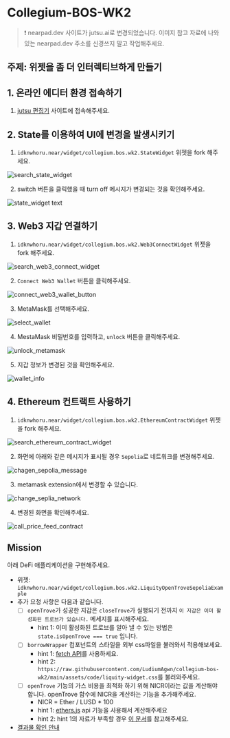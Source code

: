# Collegium-BOS-WK2
> ❗ nearpad.dev 사이트가 jutsu.ai로 변경되었습니다. 이미지 참고 자료에 나와있는 nearpad.dev 주소를 신경쓰지 말고 작업해주세요.
## 주제: 위젯을 좀 더 인터렉티브하게 만들기

## 1. 온라인 에디터 환경 접속하기
1. [jutsu 편집기](https://jutsu.ai/editor) 사이트에 접속해주세요.

## 2. State를 이용하여 UI에 변경을 발생시키기
1. `idknwhoru.near/widget/collegium.bos.wk2.StateWidget` 위젯을 fork 해주세요.

![search_state_widget](assets/images/search_state_widget.png)

2. switch 버튼을 클릭했을 때 turn off 메시지가 변경되는 것을 확인해주세요.

![state_widget text](assets/images/state_widget.png)

## 3. Web3 지갑 연결하기
1. `idknwhoru.near/widget/collegium.bos.wk2.Web3ConnectWidget` 위젯을 fork 해주세요.

![search_web3_connect_widget](assets/images/search_web3_connect_widget.png)

2. `Connect Web3 Wallet` 버튼을 클릭해주세요.

![connect_web3_wallet_button](assets/images/connect_web3_wallet_button.png)

3. MetaMask를 선택해주세요.

![select_wallet](assets/images/select_wallet.png)

4. MestaMask 비밀번호를 입력하고, `unlock` 버튼을 클릭해주세요.

![unlock_metamask](assets/images/unlock_metamask.png)

5. 지갑 정보가 변경된 것을 확인해주세요.

![wallet_info](assets/images/wallet_info.png)

## 4. Ethereum 컨트랙트 사용하기

1. `idknwhoru.near/widget/collegium.bos.wk2.EthereumContractWidget` 위젯을 fork 해주세요.

![search_ethereum_contract_widget](assets/images/search_ethereum_contract_widget.png)

2. 화면에 아래와 같은 메시지가 표시될 경우 `Sepolia`로 네트워크를 변경해주세요.

![chagen_sepolia_message](assets/images/chagen_sepolia_message.png)

3. metamask extension에서 변경할 수 있습니다.

![change_seplia_network](assets/images/change_seplia_network.png)

4. 변경된 화면을 확인해주세요.

![call_price_feed_contract](assets/images/call_price_feed_contract.png)


## Mission
아래 DeFi 애플리케이션을 구현해주세요.
- 위젯: `idknwhoru.near/widget/collegium.bos.wk2.LiquityOpenTroveSepoliaExample`
- 추가 요청 사항은 다음과 같습니다. 
    - [ ] `openTrove`가 성공한 지갑은 `closeTrove`가 실행되기 전까지 `이 지갑은 이미 활성화된 트로브가 있습니다.` 메세지를 표시해주세요.
        - hint 1: 이미 활성화된 트로브를 알아 낼 수 있는 방법은 `state.isOpenTrove === true` 입니다.
    - [ ] `borrowWrapper` 컴포넌트의 스타일을 외부 css파일을 불러와서 적용해보세요.
        - hint 1: [fetch API](https://docs.near.org/bos/api/fetch)를 사용하세요.
        - hint 2: `https://raw.githubusercontent.com/LudiumAgwn/collegium-bos-wk2/main/assets/code/liquity-widget.css`를 불러와주세요.
    - [ ] `openTrove` 기능의 가스 비용을 최적화 하기 위해 NICR이라는 값을 계산해야 합니다. openTrove 함수에 NICR을 계산하는 기능을 추가해주세요.
        - NICR = Ether / LUSD * 100
        - hint 1: [ethers.js](https://docs.near.org/bos/tutorial/ethers-js) api 기능을 사용해서 계산해주세요
        - hint 2: hint 1의 자료가 부족할 경우 [이 문서](https://docs.ethers.org/v5/)를 참고해주세요.

- [결과물 확인 안내](https://github.com/LudiumAgwn/collegium-bos-wk2/tree/mission_result)
